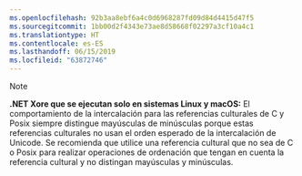 ```yaml
---
ms.openlocfilehash: 92b3aa8ebf6a4c0d6968287fd09d84d4415d47f5
ms.sourcegitcommit: 1bb00d2f4343e73ae8d58668f02297a3cf10a4c1
ms.translationtype: HT
ms.contentlocale: es-ES
ms.lasthandoff: 06/15/2019
ms.locfileid: "63872746"
---
```

> [!NOTE]
> **.NET Xore que se ejecutan solo en sistemas Linux y macOS:** El comportamiento de la intercalación para las referencias culturales de C y Posix siempre distingue mayúsculas de minúsculas porque estas referencias culturales no usan el orden esperado de la intercalación de Unicode. Se recomienda que utilice una referencia cultural que no sea de C o Posix para realizar operaciones de ordenación que tengan en cuenta la referencia cultural y no distingan mayúsculas y minúsculas.  
